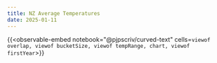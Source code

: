 ```yaml
---
title: NZ Average Temperatures
date: 2025-01-11
---
```


{{<observable-embed
    notebook="@pjpscriv/curved-text"
    cells=`
        viewof overlap,
        viewof bucketSize,
        viewof tempRange,
        chart,
        viewof firstYear
`>}}
